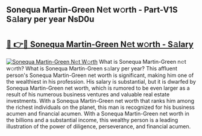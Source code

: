 ## Sonequa Martin-Green N𝚎t w𝚘rth - Part-V1S S𝚊lary per year NsD0u

# <h2><a href="http://gc5774n.nevu.top/?p=Sonequa+Martin-Green">🔗 👉🔴 Sonequa Martin-Green N𝚎t w𝚘rth - S𝚊lary</a></h2>

[![Sonequa Martin-Green N𝚎t W𝚘rth](https://i.imgur.com/Oavwk0R.jpeg)](http://gc5774n.nevu.top/?p=Sonequa+Martin-Green)
What is Sonequa Martin-Green n𝚎t w𝚘rth? What is Sonequa Martin-Green s𝚊lary per year?
This affluent person's Sonequa Martin-Green net worth is significant, making him one of the wealthiest in his profession. His salary is substantial, but it is dwarfed by Sonequa Martin-Green net worth, which is rumored to be even larger as a result of his numerous business ventures and valuable real estate investments. With a Sonequa Martin-Green net worth that ranks him among the richest individuals on the planet, this man is recognized for his business acumen and financial acumen. With a Sonequa Martin-Green net worth in the billions and a substantial income, this wealthy person is a leading illustration of the power of diligence, perseverance, and financial acumen.
